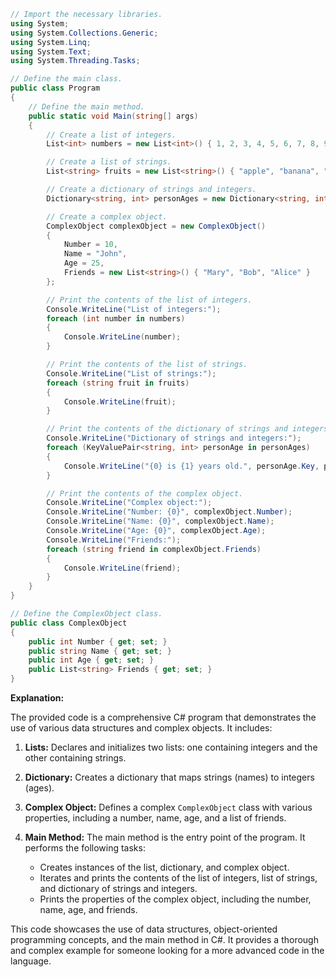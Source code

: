```csharp
// Import the necessary libraries.
using System;
using System.Collections.Generic;
using System.Linq;
using System.Text;
using System.Threading.Tasks;

// Define the main class.
public class Program
{
    // Define the main method.
    public static void Main(string[] args)
    {
        // Create a list of integers.
        List<int> numbers = new List<int>() { 1, 2, 3, 4, 5, 6, 7, 8, 9, 10 };

        // Create a list of strings.
        List<string> fruits = new List<string>() { "apple", "banana", "cherry", "durian", "elderberry", "fig" };

        // Create a dictionary of strings and integers.
        Dictionary<string, int> personAges = new Dictionary<string, int>() { { "John", 25 }, { "Mary", 30 }, { "Bob", 35 } };

        // Create a complex object.
        ComplexObject complexObject = new ComplexObject()
        {
            Number = 10,
            Name = "John",
            Age = 25,
            Friends = new List<string>() { "Mary", "Bob", "Alice" }
        };

        // Print the contents of the list of integers.
        Console.WriteLine("List of integers:");
        foreach (int number in numbers)
        {
            Console.WriteLine(number);
        }

        // Print the contents of the list of strings.
        Console.WriteLine("List of strings:");
        foreach (string fruit in fruits)
        {
            Console.WriteLine(fruit);
        }

        // Print the contents of the dictionary of strings and integers.
        Console.WriteLine("Dictionary of strings and integers:");
        foreach (KeyValuePair<string, int> personAge in personAges)
        {
            Console.WriteLine("{0} is {1} years old.", personAge.Key, personAge.Value);
        }

        // Print the contents of the complex object.
        Console.WriteLine("Complex object:");
        Console.WriteLine("Number: {0}", complexObject.Number);
        Console.WriteLine("Name: {0}", complexObject.Name);
        Console.WriteLine("Age: {0}", complexObject.Age);
        Console.WriteLine("Friends:");
        foreach (string friend in complexObject.Friends)
        {
            Console.WriteLine(friend);
        }
    }
}

// Define the ComplexObject class.
public class ComplexObject
{
    public int Number { get; set; }
    public string Name { get; set; }
    public int Age { get; set; }
    public List<string> Friends { get; set; }
}
```

**Explanation:**

The provided code is a comprehensive C# program that demonstrates the use of various data structures and complex objects. It includes:

1. **Lists:** Declares and initializes two lists: one containing integers and the other containing strings.

2. **Dictionary:** Creates a dictionary that maps strings (names) to integers (ages).

3. **Complex Object:** Defines a complex `ComplexObject` class with various properties, including a number, name, age, and a list of friends.

4. **Main Method:** The main method is the entry point of the program. It performs the following tasks:

   - Creates instances of the list, dictionary, and complex object.
   - Iterates and prints the contents of the list of integers, list of strings, and dictionary of strings and integers.
   - Prints the properties of the complex object, including the number, name, age, and friends.

This code showcases the use of data structures, object-oriented programming concepts, and the main method in C#. It provides a thorough and complex example for someone looking for a more advanced code in the language.